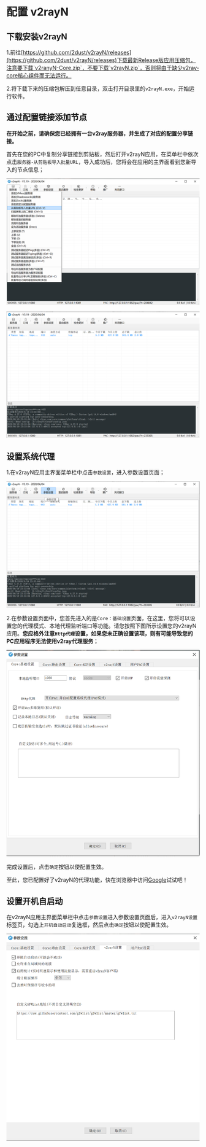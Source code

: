 # 配置 v2rayN

## 下载安装v2rayN

1.前往[https://github.com/2dust/v2rayN/releases](https://github.com/2dust/v2rayN/releases)下载最新Release版应用压缩包，注意要下载`v2ranyN-Core.zip`，不要下载`v2rayN.zip`，否则将由于缺少v2ray-core核心组件而无法运行。

2.将下载下来的压缩包解压到任意目录，双击打开目录里的`v2rayN.exe`，开始运行软件。

## 通过配置链接添加节点

**在开始之前，请确保您已经拥有一台v2ray服务器，并生成了对应的配置分享链接。**

首先在您的PC中复制分享链接到剪贴板，然后打开v2rayN应用，在菜单栏中依次点击`服务器-从剪贴板导入批量URL`，导入成功后，您将会在应用的主界面看到您新导入的节点信息；

![导入配置链接](/v2rayn_cn_step_0.PNG)

![导入成功](/v2rayn_cn_step_1.PNG)



## 设置系统代理

1.在v2rayN应用主界面菜单栏中点击`参数设置`，进入参数设置页面；

![进入参数设置页面](/v2rayn_cn_step_2.PNG)

2.在参数设置页面中，您首先进入的是`Core：基础设置`页面，在这里，您将可以设置您的代理模式、本地代理监听端口等功能。请您按照下图所示设置您的v2rayN应用。**您应格外注意`Http代理`设置，如果您未正确设置该项，则有可能导致您的PC应用程序无法使用v2ray代理服务**；

![参数设置页面](/v2rayn_cn_step_3.PNG)

完成设置后，点击`确定`按钮以使配置生效。

至此，您已配置好了v2rayN的代理功能，快在浏览器中访问[Google](https://google.com)试试吧！

## 设置开机自启动

在v2rayN应用主界面菜单栏中点击`参数设置`进入参数设置页面后，进入`v2rayN设置`标签页，勾选上`开机自动启动`复选框，然后点击`确定`按钮以使配置生效。

![设置开机自启动](/v2rayn_cn_step_4.PNG)